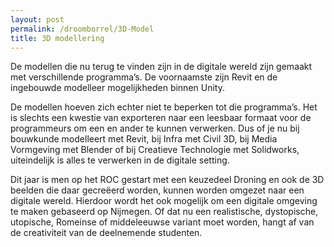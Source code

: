 ```yaml
---
layout: post
permalink: /droomborrel/3D-Model
title: 3D modellering
---
```


De modellen die nu terug te vinden zijn in de digitale wereld zijn gemaakt met verschillende programma’s. De voornaamste zijn Revit en de ingebouwde modelleer mogelijkheden binnen Unity.

De modellen hoeven zich echter niet te beperken tot die programma’s. Het is slechts een kwestie van exporteren naar een leesbaar formaat voor de programmeurs om een en ander te kunnen verwerken.
Dus of je nu bij bouwkunde modelleert met Revit, bij Infra met Civil 3D, bij Media Vormgeving met Blender of bij Creatieve Technologie met Solidworks, uiteindelijk is alles te verwerken in de digitale setting.

Dit jaar is men op het ROC gestart met een keuzedeel Droning en ook de 3D beelden die daar gecreëerd worden, kunnen worden omgezet naar een digitale wereld. Hierdoor wordt het ook mogelijk om een digitale omgeving te maken gebaseerd op Nijmegen. Of dat nu een realistische, dystopische, utopische, Romeinse of middeleeuwse variant moet worden, hangt af van de creativiteit van de deelnemende studenten.
<model-viewer class="model-viewer" alt="radom house" src="/assets/post/3d-model/Test.glb" shadow-intensity="1" camera-controls touch-action="pan-y"></model-viewer>
